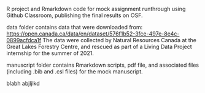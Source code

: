 R project and Rmarkdown code for mock assignment runthrough using Github Classroom, publishing the final results on OSF.

data folder contains data that were downloaded from: https://open.canada.ca/data/en/dataset/576f1b52-3fce-497e-8e4c-0899acfdca1f
The data were collected by Natural Resources Canada at the Great Lakes Forestry Centre, and rescued as part of a Living Data Project internship for the summer of 2021.

manuscript folder contains Rmarkdown scripts, pdf file, and associated files (including .bib and .csl files) for the mock manuscript.


blabh abjljlkd
